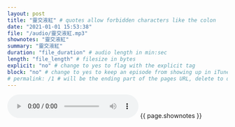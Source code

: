 ```yaml
---
layout: post
title: "靈交液紅" # quotes allow forbidden characters like the colon
date: "2021-01-01 15:53:38"
file: "/audio/靈交液紅.mp3"
shownotes: "靈交液紅"
summary: "靈交液紅"
duration: "file_duration" # audio length in min:sec
length: "file_length" # filesize in bytes
explicit: "no" # change to yes to flag with the explicit tag
block: "no" # change to yes to keep an episode from showing up in iTunes
# permalink: /1 # will be the ending part of the pages URL, delete to default to the title
---
```


<audio controls>
<source src="{{site.url}}{{site.baseurl}}{{ page.file }}" type="audio/x-mp3">
Your browser does not support the audio element.
</audio>
{{ page.shownotes }}
